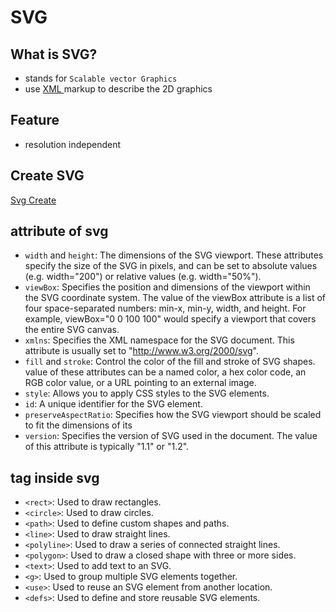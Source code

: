# SVG

## What is SVG?

- stands for `Scalable vector Graphics`
- use [ XML ](xml.md) markup to describe the 2D graphics

## Feature

- resolution independent

## Create SVG

[Svg Create](svg-create.md)

## attribute of svg

- `width` and `height`: The dimensions of the SVG viewport. These attributes specify the size of the SVG in pixels, and can be set to absolute values (e.g. width="200") or relative values (e.g. width="50%").
- `viewBox`: Specifies the position and dimensions of the viewport within the SVG coordinate system. The value of the viewBox attribute is a list of four space-separated numbers: min-x, min-y, width, and height. For example, viewBox="0 0 100 100" would specify a viewport that covers the entire SVG canvas.
- `xmlns`: Specifies the XML namespace for the SVG document. This attribute is usually set to "http://www.w3.org/2000/svg".
- `fill` and `stroke`: Control the color of the fill and stroke of SVG shapes. value of these attributes can be a named color, a hex color code, an RGB color value, or a URL pointing to an external image.
- `style`: Allows you to apply CSS styles to the SVG elements.
- `id`: A unique identifier for the SVG element.
- `preserveAspectRatio`: Specifies how the SVG viewport should be scaled to fit the dimensions of its
- `version`: Specifies the version of SVG used in the document. The value of this attribute is typically "1.1" or "1.2".

## tag inside svg

- `<rect>`: Used to draw rectangles.
- `<circle>`: Used to draw circles.
- `<path>`: Used to define custom shapes and paths.
- `<line>`: Used to draw straight lines.
- `<polyline>`: Used to draw a series of connected straight lines.
- `<polygon>`: Used to draw a closed shape with three or more sides.
- `<text>`: Used to add text to an SVG.
- `<g>`: Used to group multiple SVG elements together.
- `<use>`: Used to reuse an SVG element from another location.
- `<defs>`: Used to define and store reusable SVG elements.
